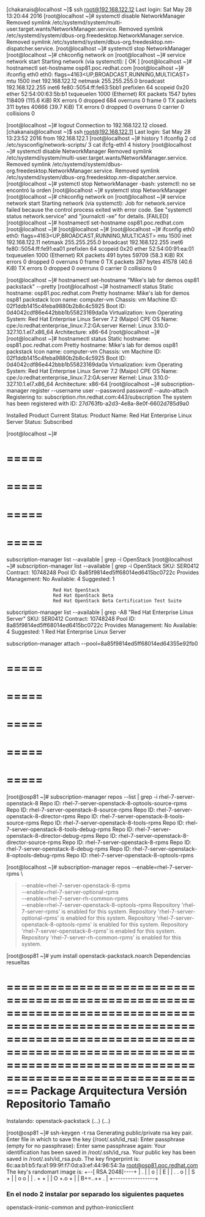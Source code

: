 [chakanais@localhost ~]$ ssh root@192.168.122.12
Last login: Sat May 28 13:20:44 2016
[root@localhost ~]# systemctl disable NetworkManager
Removed symlink /etc/systemd/system/multi-user.target.wants/NetworkManager.service.
Removed symlink /etc/systemd/system/dbus-org.freedesktop.NetworkManager.service.
Removed symlink /etc/systemd/system/dbus-org.freedesktop.nm-dispatcher.service.
[root@localhost ~]# systemctl stop NetworkManager
[root@localhost ~]# chkconfig network on
[root@localhost ~]# service network start
Starting network (via systemctl):                          [  OK  ]
[root@localhost ~]# hostnamectl set-hostname osp81.poc.redhat.com
[root@localhost ~]# ifconfig eth0
eth0: flags=4163<UP,BROADCAST,RUNNING,MULTICAST>  mtu 1500
        inet 192.168.122.12  netmask 255.255.255.0  broadcast 192.168.122.255
        inet6 fe80::5054:ff:fe63:5bb1  prefixlen 64  scopeid 0x20<link>
        ether 52:54:00:63:5b:b1  txqueuelen 1000  (Ethernet)
        RX packets 1547  bytes 118409 (115.6 KiB)
        RX errors 0  dropped 684  overruns 0  frame 0
        TX packets 311  bytes 40666 (39.7 KiB)
        TX errors 0  dropped 0 overruns 0  carrier 0  collisions 0

[root@localhost ~]# logout
Connection to 192.168.122.12 closed.
[chakanais@localhost ~]$ ssh root@192.168.122.11
Last login: Sat May 28 13:23:52 2016 from 192.168.122.1
[root@localhost ~]# history 
    1  ifconfig 
    2  cd /etc/sysconfig/network-scripts/
    3  cat ifcfg-eth1 
    4  history 
[root@localhost ~]# systemctl disable NetworkManager
Removed symlink /etc/systemd/system/multi-user.target.wants/NetworkManager.service.
Removed symlink /etc/systemd/system/dbus-org.freedesktop.NetworkManager.service.
Removed symlink /etc/systemd/system/dbus-org.freedesktop.nm-dispatcher.service.
[root@localhost ~]# ystemctl stop NetworkManager
-bash: ystemctl: no se encontró la orden
[root@localhost ~]# systemctl stop NetworkManager
[root@localhost ~]# chkconfig network on
[root@localhost ~]# service network start
Starting network (via systemctl):  Job for network.service failed because the control process exited with error code. See "systemctl status network.service" and "journalctl -xe" for details.
                                                           [FAILED]
[root@localhost ~]# hostnamectl set-hostname osp81.poc.redhat.com
[root@localhost ~]# 
[root@localhost ~]# 
[root@localhost ~]# ifconfig eth0
eth0: flags=4163<UP,BROADCAST,RUNNING,MULTICAST>  mtu 1500
        inet 192.168.122.11  netmask 255.255.255.0  broadcast 192.168.122.255
        inet6 fe80::5054:ff:fe91:ea01  prefixlen 64  scopeid 0x20<link>
        ether 52:54:00:91:ea:01  txqueuelen 1000  (Ethernet)
        RX packets 491  bytes 59709 (58.3 KiB)
        RX errors 0  dropped 0  overruns 0  frame 0
        TX packets 287  bytes 41578 (40.6 KiB)
        TX errors 0  dropped 0 overruns 0  carrier 0  collisions 0

[root@localhost ~]# hostnamectl set-hostname "Mike's lab for demos osp81 packstack" --pretty 
[root@localhost ~]# hostnamectl status
   Static hostname: osp81.poc.redhat.com
   Pretty hostname: Mike's lab for demos osp81 packstack
         Icon name: computer-vm
           Chassis: vm
        Machine ID: 02f1ddb1415c4feba9880b2b8c4c5925
           Boot ID: 0d4042cdf86e442bbb1b55823169da0a
    Virtualization: kvm
  Operating System: Red Hat Enterprise Linux Server 7.2 (Maipo)
       CPE OS Name: cpe:/o:redhat:enterprise_linux:7.2:GA:server
            Kernel: Linux 3.10.0-327.10.1.el7.x86_64
      Architecture: x86-64
[root@localhost ~]# 
[root@localhost ~]# hostnamectl status
   Static hostname: osp81.poc.redhat.com
   Pretty hostname: Mike's lab for demos osp81 packstack
         Icon name: computer-vm
           Chassis: vm
        Machine ID: 02f1ddb1415c4feba9880b2b8c4c5925
           Boot ID: 0d4042cdf86e442bbb1b55823169da0a
    Virtualization: kvm
  Operating System: Red Hat Enterprise Linux Server 7.2 (Maipo)
       CPE OS Name: cpe:/o:redhat:enterprise_linux:7.2:GA:server
            Kernel: Linux 3.10.0-327.10.1.el7.x86_64
      Architecture: x86-64
[root@localhost ~]# subscription-manager register --username user --password password! --auto-attach
Registering to: subscription.rhn.redhat.com:443/subscription
The system has been registered with ID: 27d763fb-a2d3-4e8a-8e0f-6602d785d9a0 

Installed Product Current Status:
Product Name: Red Hat Enterprise Linux Server
Status:       Subscribed

[root@localhost ~]#

=====
=====
=====
=====
=====
=====
=====
=====

subscription-manager list --available | grep -i OpenStack
[root@localhost ~]# subscription-manager list --available | grep -i OpenStack
SKU:                 SER0412
Contract:            10748248
Pool ID:             8a85f9814ed5ff68014ed6415bc0722c
Provides Management: No
Available:           4
Suggested:           1

                     Red Hat OpenStack
                     Red Hat OpenStack Beta
                     Red Hat OpenStack Beta Certification Test Suite


subscription-manager list --available | grep -A8 "Red Hat Enterprise Linux Server"
SKU:                 SER0412
Contract:            10748248
Pool ID:             8a85f9814ed5ff68014ed6415bc0722c
Provides Management: No
Available:           4
Suggested:           1
                     Red Hat Enterprise Linux Server

subscription-manager attach --pool=8a85f9814ed5ff68014ed64355e92fb0

=====
=====
=====
=====
=====
=====
=====
=====
=====
=====
[root@osp81 ~]# subscription-manager repos --list | grep -i rhel-7-server-openstack-8
Repo ID:   rhel-7-server-openstack-8-optools-source-rpms
Repo ID:   rhel-7-server-openstack-8-source-rpms
Repo ID:   rhel-7-server-openstack-8-director-rpms
Repo ID:   rhel-7-server-openstack-8-tools-source-rpms
Repo ID:   rhel-7-server-openstack-8-tools-rpms
Repo ID:   rhel-7-server-openstack-8-tools-debug-rpms
Repo ID:   rhel-7-server-openstack-8-director-debug-rpms
Repo ID:   rhel-7-server-openstack-8-director-source-rpms
Repo ID:   rhel-7-server-openstack-8-rpms
Repo ID:   rhel-7-server-openstack-8-debug-rpms
Repo ID:   rhel-7-server-openstack-8-optools-debug-rpms
Repo ID:   rhel-7-server-openstack-8-optools-rpms




[root@localhost ~]# subscription-manager repos --enable=rhel-7-server-rpms \
> --enable=rhel-7-server-openstack-8-rpms \
> --enable=rhel-7-server-optional-rpms \
> --enable=rhel-7-server-rh-common-rpms \
> --enable=rhel-7-server-openstack-8-optools-rpms
Repository 'rhel-7-server-rpms' is enabled for this system.
Repository 'rhel-7-server-optional-rpms' is enabled for this system.
Repository 'rhel-7-server-openstack-8-optools-rpms' is enabled for this system.
Repository 'rhel-7-server-openstack-8-rpms' is enabled for this system.
Repository 'rhel-7-server-rh-common-rpms' is enabled for this system.

[root@osp81 ~]# yum install openstack-packstack.noarch
Dependencias resueltas

===================================================================================================================================================================================================================
 Package                                             Arquitectura                    Versión                                                         Repositorio                                             Tamaño
===================================================================================================================================================================================================================
Instalando:
 openstack-packstack
 (...)
 (...)

[root@osp81 ~]# ssh-keygen -t rsa
Generating public/private rsa key pair.
Enter file in which to save the key (/root/.ssh/id_rsa): 
Enter passphrase (empty for no passphrase): 
Enter same passphrase again: 
Your identification has been saved in /root/.ssh/id_rsa.
Your public key has been saved in /root/.ssh/id_rsa.pub.
The key fingerprint is:
6c:aa:b1:b5:fa:a1:99:9f:f7:0d:a3:ef:44:96:54:3a root@osp81.poc.redhat.com
The key's randomart image is:
+--[ RSA 2048]----+
|            .    |
|           o     |
|          E      |
|       . . o     |
|        S +      |
|       o o       |
|    . +   +      |
|     O +.o +     |
|    B+=..++ .    |
+-----------------+


### En el nodo 2 instalar por separado los siguientes paquetes
openstack-ironic-common and python-ironicclient



